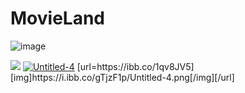 # MovieLand
![image](https://i.ibb.co/gTjzF1p/Untitled-4.png)

<img src="https://i.ibb.co/gTjzF1p/Untitled-4.png" />
<a href="https://ibb.co/1qv8JV5"><img src="https://i.ibb.co/gTjzF1p/Untitled-4.png" alt="Untitled-4" border="0"></a>
[url=https://ibb.co/1qv8JV5][img]https://i.ibb.co/gTjzF1p/Untitled-4.png[/img][/url]

